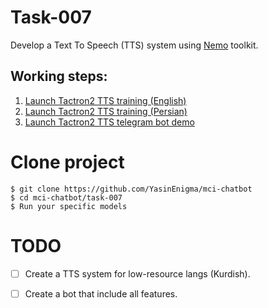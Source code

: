 # Task-007
Develop a Text To Speech (TTS) system using [Nemo](https://docs.nvidia.com/deeplearning/nemo/user-guide/docs/en/stable/tts/intro.html) toolkit.

## Working steps:
1. [Launch Tactron2 TTS training (English)](https://github.com/YasinEnigma/mci-chatbot/tree/main/task-007/part-01)
2. [Launch Tactron2 TTS training (Persian)](https://github.com/YasinEnigma/mci-chatbot/tree/main/task-007/part-02)
3. [Launch Tactron2 TTS telegram bot demo](https://github.com/YasinEnigma/mci-chatbot/tree/main/task-007/part-03)


# Clone project 
```shell
$ git clone https://github.com/YasinEnigma/mci-chatbot
$ cd mci-chatbot/task-007
$ Run your specific models
```

# TODO
- [ ] Create a TTS system for low-resource langs (Kurdish).
- [ ] Create a bot that include all features.

